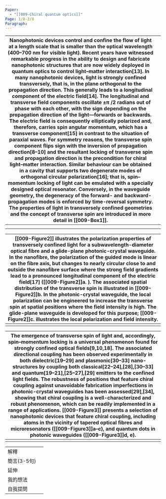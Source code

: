```yaml
---
Paper:
  - "[[009-Chiral quantum optics]]"
Page: 1/8-2/8
Paragraph:
---
```


| Nanophotonic devices control and confine the flow of light at a length scale that is smaller than the optical wavelength (400–700 nm for visible light). Recent years have witnessed remarkable progress in the ability to design and fabricate nanophotonic structures that are now widely deployed in quantum optics to control light–matter interaction[13]. In many nanophotonic devices, light is strongly confined transversely, that is, in the plane orthogonal to the propagation direction. This generally leads to a longitudinal component of the electric field[14]. The longitudinal and transverse field components oscillate ±π /2 radians out of phase with  each other, with the sign depending on the propagation direction of the light—forwards or backwards. The electric field is consequently elliptically polarized and, therefore, carries spin angular momentum, which has a transverse component[15] in contrast to the situation of paraxial waves. For symmetry reasons, the transverse spin component flips sign with the inversion of propagation direction[8–10] and the resultant locking of  transverse spin and propagation direction is the precondition for chiral light–matter interaction. Similar behaviour can be obtained in a cavity that supports two degenerate modes of orthogonal circular polarization[16]; that is, spin–momentum locking of light can be emulated with a specially designed optical resonator. Conversely, in the waveguide geometry, the degeneracy of the forward- and backward-propagation modes is enforced by time-reversal symmetry. The properties of light in transversely confined geometries and the concept of transverse spin are introduced in more detail in [[009-Box1]]. |     |
| ----------------------------------------------------------------------------------------------------------------------------------------------------------------------------------------------------------------------------------------------------------------------------------------------------------------------------------------------------------------------------------------------------------------------------------------------------------------------------------------------------------------------------------------------------------------------------------------------------------------------------------------------------------------------------------------------------------------------------------------------------------------------------------------------------------------------------------------------------------------------------------------------------------------------------------------------------------------------------------------------------------------------------------------------------------------------------------------------------------------------------------------------------------------------------------------------------------------------------------------------------------------------------------------------------------------------------------------------------------------------------------------------------------------------------------------------------------------------------------------------------------------------------------------------------------------------------------------------------------------------------------------------------------------------------------------------------------------------------------------------------------- | --- |
|                                                                                                                                                                                                                                                                                                                                                                                                                                                                                                                                                                                                                                                                                                                                                                                                                                                                                                                                                                                                                                                                                                                                                                                                                                                                                                                                                                                                                                                                                                                                                                                                                                                                                                                                                             |     |
|                                                                                                                                                                                                                                                                                                                                                                                                                                                                                                                                                                                                                                                                                                                                                                                                                                                                                                                                                                                                                                                                                                                                                                                                                                                                                                                                                                                                                                                                                                                                                                                                                                                                                                                                                             |     |

| [[009-Figure2]] illustrates the polarization properties of transversely confined light for a subwavelength-diameter optical fibre and a glide-plane photonic-crystal waveguide. In the nanofibre, the polarization of the guided mode is linear on the fibre axis, but changes to nearly circular  close to and outside the nanofibre surface where the strong field gradients lead to a pronounced longitudinal component of the electric field[17] ([[009-Figure2]]a. ). The associated spatial distribution of the transverse spin is illustrated in [[009-Figure2]]b. In the photonic-crystal waveguide, the local polarization can be engineered to increase the transverse spin at spatial positions where the field intensity is high. The glide-plane waveguide is developed for this purpose; [[009-Figure2]]c. illustrates the local polarization and field intensity. |
| -------------------------------------------------------------------------------------------------------------------------------------------------------------------------------------------------------------------------------------------------------------------------------------------------------------------------------------------------------------------------------------------------------------------------------------------------------------------------------------------------------------------------------------------------------------------------------------------------------------------------------------------------------------------------------------------------------------------------------------------------------------------------------------------------------------------------------------------------------------------------------- |
|                                                                                                                                                                                                                                                                                                                                                                                                                                                                                                                                                                                                                                                                                                                                                                                                                                                                                  |


| The emergence of transverse spin of light and, accordingly, spin–momentum locking is a universal phenomenon found for strongly confined optical fields[9,10,18]. The associated directional coupling has been observed experimentally in both dielectric[19–29] and plasmonic[30–33] nano-structures by coupling both classical[22–24],[28],[30–33] and quantum[19–21],[25–27],[29] emitters to the confined light fields. The robustness of positions that feature chiral coupling against unavoidable fabrication imperfections in photonic-crystal waveguides has been assessed[29],[34], showing that chiral coupling is a well-characterized and robust phenomenon, which can be readily implemented in a range of applications. [[009-Figure3]] presents a selection of nanophotonic devices that feature chiral coupling, including atoms in the vicinity of tapered optical fibres and microresonators ([[009-Figure3]]a–c), and quantum dots in photonic waveguides ([[009-Figure3]]d, e). |
| --------------------------------------------------------------------------------------------------------------------------------------------------------------------------------------------------------------------------------------------------------------------------------------------------------------------------------------------------------------------------------------------------------------------------------------------------------------------------------------------------------------------------------------------------------------------------------------------------------------------------------------------------------------------------------------------------------------------------------------------------------------------------------------------------------------------------------------------------------------------------------------------------------------------------------------------------------------------------------------------------- |
|                                                                                                                                                                                                                                                                                                                                                                                                                                                                                                                                                                                                                                                                                                                                                                                                                                                                                                                                                                                                     |



|          |     |
| -------- | --- |
| 解釋       |     |
| 簡言(3-5句) |     |
| 延伸       |     |
| 我的想法     |     |
| 自我提問     |     |
